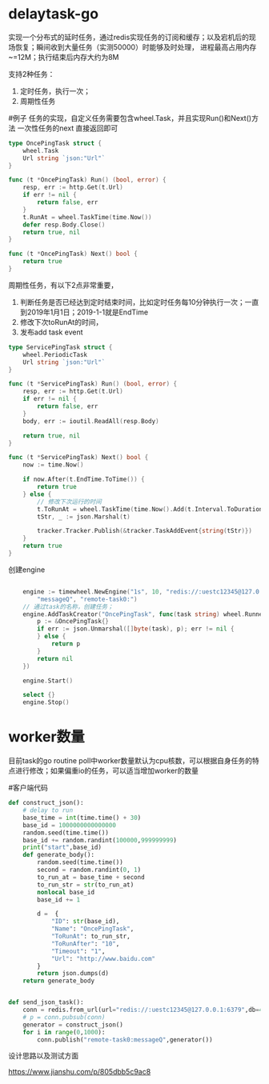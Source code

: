 # delaytask-go

实现一个分布式的延时任务，通过redis实现任务的订阅和缓存；以及宕机后的现场恢复；瞬间收到大量任务（实测50000）时能够及时处理，
进程最高占用内存~=12M；执行结束后内存大约为8M

支持2种任务：
1. 定时任务，执行一次；
2. 周期性任务

#例子
任务的实现，自定义任务需要包含wheel.Task，并且实现Run()和Next()方法
一次性任务的next 直接返回即可
```go
type OncePingTask struct {
	wheel.Task
	Url string `json:"Url"`
}

func (t *OncePingTask) Run() (bool, error) {
	resp, err := http.Get(t.Url)
	if err != nil {
		return false, err
	}
	t.RunAt = wheel.TaskTime(time.Now())
	defer resp.Body.Close()
	return true, nil
}

func (t *OncePingTask) Next() bool {
	return true
}
```
周期性任务，有以下2点非常重要，
1. 判断任务是否已经达到定时结束时间，比如定时任务每10分钟执行一次；一直到2019年1月1日；2019-1-1就是EndTime
2. 修改下次toRunAt的时间，
3. 发布add task event
```go
type ServicePingTask struct {
	wheel.PeriodicTask
	Url string `json:"Url"`
}

func (t *ServicePingTask) Run() (bool, error) {
	resp, err := http.Get(t.Url)
	if err != nil {
		return false, err
	}
	body, err := ioutil.ReadAll(resp.Body)

	return true, nil
}

func (t *ServicePingTask) Next() bool {
	now := time.Now()

	if now.After(t.EndTime.ToTime()) {
		return true
	} else {
		// 修改下次运行的时间
		t.ToRunAt = wheel.TaskTime(time.Now().Add(t.Interval.ToDuration()))
		tStr, _ := json.Marshal(t)

		tracker.Tracker.Publish(&tracker.TaskAddEvent{string(tStr)})
	}
	return true
}
```


创建engine
```go

    engine := timewheel.NewEngine("1s", 10, "redis://:uestc12345@127.0.0.1:6379/4",
		"messageQ", "remote-task0:")
    // 通过task的名称，创建任务；
	engine.AddTaskCreator("OncePingTask", func(task string) wheel.Runner {
		p := &OncePingTask{}
		if err := json.Unmarshal([]byte(task), p); err != nil {
		} else {
			return p
		}
		return nil
	})

	engine.Start()

	select {}
	engine.Stop()

```

# worker数量
目前task的go routine poll中worker数量默认为cpu核数，可以根据自身任务的特点进行修改；如果偏重io的任务，可以适当增加worker的数量

#客户端代码
```python
def construct_json():
    # delay to run
    base_time = int(time.time() + 30)
    base_id = 1000000000000000
    random.seed(time.time())
    base_id += random.randint(100000,999999999)
    print("start",base_id)
    def generate_body():
        random.seed(time.time())
        second = random.randint(0, 1)
        to_run_at = base_time + second
        to_run_str = str(to_run_at)
        nonlocal base_id
        base_id += 1

        d =  {
            "ID": str(base_id),
            "Name": "OncePingTask",
            "ToRunAt": to_run_str,
            "ToRunAfter": "10",
            "Timeout": "1",
            "Url": "http://www.baidu.com"
        }
        return json.dumps(d)
    return generate_body


def send_json_task():
    conn = redis.from_url(url="redis://:uestc12345@127.0.0.1:6379",db=4)
    # p = conn.pubsub(conn)
    generator = construct_json()
    for i in range(0,1000):
        conn.publish("remote-task0:messageQ",generator())
```

设计思路以及测试方面

https://www.jianshu.com/p/805dbb5c9ac8


